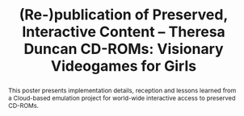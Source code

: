 ---
abstract: This poster presents implementation details, reception and lessons learned
  from a Cloud-based emulation project for world-wide interactive access to preserved
  CD-ROMs.
creators:
- Valizada, Isgandar
- Stobbe, Oleg
- Espenschied, Dragan
- Liebetraut, Thomas
- Rechert, Klaus
date: null
document_url: https://services.phaidra.univie.ac.at/api/object/o:429586/download
grand_parent: iPRES
institutions: []
keywords:
- emulation
- cd-rom preservation
- access
- case-study
landing_page_url: https://phaidra.univie.ac.at/o:429586
language: eng
layout: publication
license: CC BY 4.0 International
notes_url: null
parent: iPRES 2015
presentation_url: null
size: 514672
source_name: iPRES
title: '(Re-)publication of Preserved, Interactive Content – Theresa Duncan CD-ROMs:
  Visionary Videogames for Girls'
type: poster
year: 2015
---